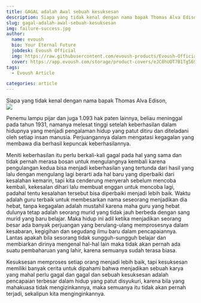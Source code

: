 ```yaml
---
title: GAGAL adalah Awal sebuah kesuksesan
description: Siapa yang tidak kenal dengan nama bapak Thomas Alva Edison, Penemu lampu pijar dan juga 1.093 hak paten lainnya
slug: gagal-adalah-awal-sebuah-kesuksesan
img: failure-success.jpg
author:
  name: evoush
  bio: Your Eternal Future
  jobdesk: Evoush Official
  img: https://raw.githubusercontent.com/evoush-products/Evoush-Official-Website/master/static/icon_128.png
  cover: https://app.evoush.com/storage/product-covers/eJC8hUOT7B1Tg56943hWhsI9KMH8k7CdRe2OFDbo.jpg
tags:
  - Evoush Article

categories: article
---  
```


Siapa yang tidak kenal dengan nama bapak Thomas Alva Edison,  
<img src="https://mmc.kalteng.go.id/files/berita/11022018085443.jpg" class="img-fluid">  

Penemu lampu pijar dan juga 1.093 hak paten lainnya, beliau meninggal pada tahun 1931, namanya melesat tinggi setelah keberhasilan dalam hidupnya yang menjadi pengalaman hidup yang patut ditiru dan diteladani oleh setiap insan manusia. Perjuangannya dalam mengatasi kegagalan yang membawa dia berhasil kepuncak keberhasilannya.

 
Meniti keberhasilan itu perlu berkali-kali gagal pada hal yang sama dan tidak pernah merasa bosan untuk mengulangnya kembali karena pengulangan kedua bisa menjadi keberhasilan yang tertunda dari hasil yang lalu dengan mengulang lagi berarti ada hal baru yang diperbaiki dari kesalahan kemarin, tapi kita cenderung menyerah sebelum mencoba kembali, kekesalan dihari lalu membuat enggan untuk mencoba lagi, padahal tentu kesalahan tersebut bisa diperbaiki menjadi lebih baik. Waktu adalah guru terbaik untuk membesarkan nama seseorang menjadikan dia hebat, tanpa kegagalan adalah mustahil karena maha guru yang hebat dulunya tetap adalah seorang murid yang tidak jauh berbeda dengan sang murid yang baru belajar. Maka hidup ini adil ketika menjadikan seorang besar ada banyak perjuangan yang berulang-ulang memprosesnya dalam kesabaran, kegigihan dan segudang ilmu baru dalam pencapaiannya. Lantas apakah bila sesorang tidak sungguh-sungguh belajar dan membiarkan dirinya mengenal hal-hal lain maka tidak akan pernah ada suatu pembaharuan yang lahir, karena semuanya sudah terasa biasa.

 

Kesuksesan memproses setiap orang menjadi lebih baik, tapi kesuksesan memiliki banyak cerita untuk dipahami bahwa menjadikan sebuah karya yang mahal perlu gagal dan gagal dan sebuah kesuksesan adalah pencapaian terbesar dalam hidup yang patut disyukuri, karena bila yang mahakuasa tidak mengizinkannya, maka semuanya itu tidak akan pernah terjadi, sekalipun kita menginginkannya.
